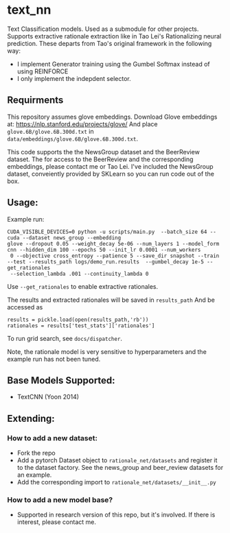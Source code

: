 # text_nn

Text Classification models. Used as a submodule for other projects.
Supports extractive rationale extraction like in Tao Lei's Rationalizing neural prediction. These departs from Tao's
original framework in the following way:

- I implement Generator training using the Gumbel Softmax instead of using REINFORCE
- I only implement the indepdent selector.

## Requirments
This repository assumes glove embeddings.
Download Glove embeddings at:  https://nlp.stanford.edu/projects/glove/
And place `glove.6B/glove.6B.300d.txt` in `data/embeddings/glove.6B/glove.6B.300d.txt`.

This code supports the the NewsGroup dataset and the BeerReview dataset. The for access to the BeerReview and the corresponding embeddings, please contact me or Tao Lei. I've included the NewsGroup dataset, conveiently provided by SKLearn so you can run code out of the box.


## Usage:
Example run:
```
CUDA_VISIBLE_DEVICES=0 python -u scripts/main.py  --batch_size 64 --cuda --dataset news_group --embedding
glove --dropout 0.05 --weight_decay 5e-06 --num_layers 1 --model_form cnn --hidden_dim 100 --epochs 50 --init_lr 0.0001 --num_workers
 0 --objective cross_entropy --patience 5 --save_dir snapshot --train --test --results_path logs/demo_run.results  --gumbel_decay 1e-5 --get_rationales
 --selection_lambda .001 --continuity_lambda 0
```
Use `--get_rationales` to enable extractive rationales.

The results and extracted rationales will be saved in `results_path`
And be accessed as

```
results = pickle.load(open(results_path,'rb'))
rationales = results['test_stats']['rationales']
```

To run grid search, see `docs/dispatcher`.

Note, the rationale model is very sensitive to hyperparameters and the example run has not been tuned.


## Base Models Supported:
- TextCNN (Yoon 2014)

## Extending:
### How to add a new dataset:
- Fork the repo 
- Add a pytorch Dataset object to `rationale_net/datasets` and register it to the dataset factory. See the news_group and beer_review datasets for an example.
- Add the corresponding import to `rationale_net/datasets/__init__.py`
### How to add a new model base?
- Supported in research version of this repo, but it's involved. If there is interest, please contact me.






